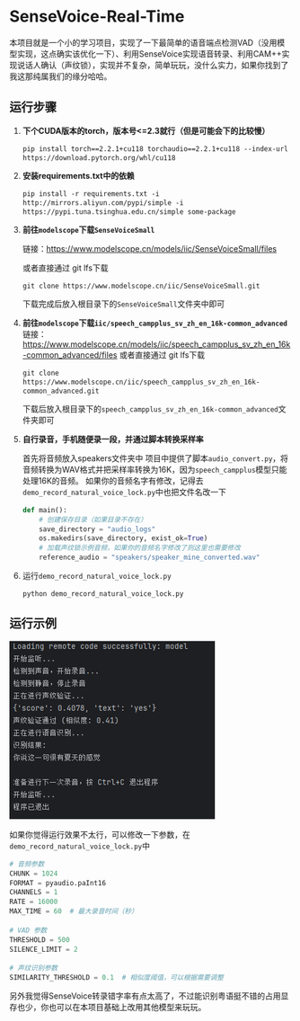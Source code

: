 # SenseVoice-Real-Time

本项目就是一个小的学习项目，实现了一下最简单的语音端点检测VAD（没用模型实现，这点确实该优化一下）、利用SenseVoice实现语音转录、利用CAM++实现说话人确认（声纹锁），实现并不复杂，简单玩玩，没什么实力，如果你找到了我这那纯属我们的缘分哈哈。



## 运行步骤

1. **下个CUDA版本的torch，版本号<=2.3就行（但是可能会下的比较慢）**

   ```
   pip install torch==2.2.1+cu118 torchaudio==2.2.1+cu118 --index-url https://download.pytorch.org/whl/cu118
   ```

2. **安装requirements.txt中的依赖**

   ```
   pip install -r requirements.txt -i http://mirrors.aliyun.com/pypi/simple -i https://pypi.tuna.tsinghua.edu.cn/simple some-package
   ```

3. **前往`modelscope`下载`SenseVoiceSmall`**

   链接：https://www.modelscope.cn/models/iic/SenseVoiceSmall/files

   或者直接通过 git lfs下载

   ```
   git clone https://www.modelscope.cn/iic/SenseVoiceSmall.git
   ```

   下载完成后放入根目录下的`SenseVoiceSmall`文件夹中即可

4. **前往`modelscope`下载`iic/speech_campplus_sv_zh_en_16k-common_advanced`**
   链接：https://www.modelscope.cn/models/iic/speech_campplus_sv_zh_en_16k-common_advanced/files
   或者直接通过 git lfs下载

   ```
   git clone https://www.modelscope.cn/iic/speech_campplus_sv_zh_en_16k-common_advanced.git
   ```

   下载后放入根目录下的`speech_campplus_sv_zh_en_16k-common_advanced`文件夹即可

5. **自行录音，手机随便录一段，并通过脚本转换采样率**

   首先将音频放入speakers文件夹中
   项目中提供了脚本`audio_convert.py`，将音频转换为WAV格式并把采样率转换为16K，因为`speech_campplus`模型只能处理16K的音频。
   如果你的音频名字有修改，记得去`demo_record_natural_voice_lock.py`中也把文件名改一下

   ```Python
   def main():
       # 创建保存目录（如果目录不存在）
       save_directory = "audio_logs"
       os.makedirs(save_directory, exist_ok=True)
       # 加载声纹锁示例音频，如果你的音频名字修改了则这里也需要修改
       reference_audio = "speakers/speaker_mine_converted.wav"
   ```

6. 运行`demo_record_natural_voice_lock.py`

   ```
   python demo_record_natural_voice_lock.py
   ```




## 运行示例

![运行截图](./pics/运行截图.png)



如果你觉得运行效果不太行，可以修改一下参数，在`demo_record_natural_voice_lock.py`中

```Python
# 音频参数
CHUNK = 1024
FORMAT = pyaudio.paInt16
CHANNELS = 1
RATE = 16000
MAX_TIME = 60  # 最大录音时间（秒）

# VAD 参数
THRESHOLD = 500
SILENCE_LIMIT = 2

# 声纹识别参数
SIMILARITY_THRESHOLD = 0.1  # 相似度阈值，可以根据需要调整
```



另外我觉得SenseVoice转录错字率有点太高了，不过能识别粤语挺不错的占用显存也少，你也可以在本项目基础上改用其他模型来玩玩。